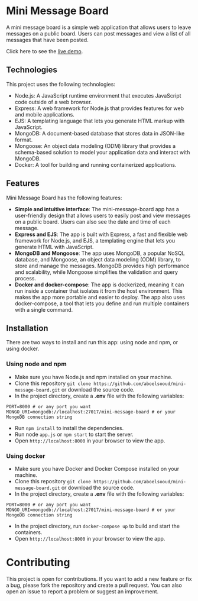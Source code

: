 # Mini Message Board

A mini message board is a simple web application that allows users to leave messages on a public board. Users can post messages and view a list of all messages that have been posted.

Click here to see the [live demo](https://mini-message-board-rttb.onrender.com).

## Technologies

This project uses the following technologies:

- Node.js: A JavaScript runtime environment that executes JavaScript code outside of a web browser.
- Express: A web framework for Node.js that provides features for web and mobile applications.
- EJS: A templating language that lets you generate HTML markup with JavaScript.
- MongoDB: A document-based database that stores data in JSON-like format.
- Mongoose: An object data modeling (ODM) library that provides a schema-based solution to model your application data and interact with MongoDB.
- Docker: A tool for building and running containerized applications.

## Features

Mini Message Board has the following features:

- **Simple and intuitive interface**: The mini-message-board app has a user-friendly design that allows users to easily post and view messages on a public board. Users can also see the date and time of each message.
- **Express and EJS**: The app is built with Express, a fast and flexible web framework for Node.js, and EJS, a templating engine that lets you generate HTML with JavaScript.
- **MongoDB and Mongoose**: The app uses MongoDB, a popular NoSQL database, and Mongoose, an object data modeling (ODM) library, to store and manage the messages. MongoDB provides high performance and scalability, while Mongoose simplifies the validation and query process.
- **Docker and docker-compose**: The app is dockerized, meaning it can run inside a container that isolates it from the host environment. This makes the app more portable and easier to deploy. The app also uses docker-compose, a tool that lets you define and run multiple containers with a single command.

## Installation

There are two ways to install and run this app: using node and npm, or using docker.

### Using node and npm

- Make sure you have Node.js and npm installed on your machine.
- Clone this repository ```git clone https://github.com/aboelsooud/mini-message-board.git``` or download the source code.
- In the project directory, create a **.env** file with the following variables:
```shell
PORT=8000 # or any port you want
MONGO_URI=mongodb://localhost:27017/mini-message-board # or your MongoDB connection string
```
- Run ```npm install``` to install the dependencies.
- Run node ```app.js``` or ```npm start``` to start the server.
- Open ```http://localhost:8000``` in your browser to view the app.

### Using docker

- Make sure you have Docker and Docker Compose installed on your machine.
- Clone this repository ```git clone https://github.com/aboelsooud/mini-message-board.git``` or download the source code.
- In the project directory, create a **.env** file with the following variables:
```shell
PORT=8000 # or any port you want
MONGO_URI=mongodb://localhost:27017/mini-message-board # or your MongoDB connection string
```
- In the project directory, run `docker-compose up` to build and start the containers.
- Open ```http://localhost:8000``` in your browser to view the app.

# Contributing

This project is open for contributions. If you want to add a new feature or fix a bug, please fork the repository and create a pull request. You can also open an issue to report a problem or suggest an improvement.
